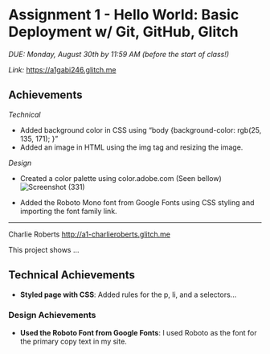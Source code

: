 Assignment 1 - Hello World: Basic Deployment w/ Git, GitHub, Glitch
===

*DUE: Monday, August 30th by 11:59 AM (before the start of class!)*  

*Link:* https://a1gabi246.glitch.me

Achievements
---

*Technical*
- Added background color in CSS using “body {background-color: rgb(25, 135, 171); }”
- Added an image in HTML using the img tag and resizing the image. 


*Design*
- Created a color palette using color.adobe.com (Seen bellow) 
![Screenshot (331)](https://user-images.githubusercontent.com/48228807/187228242-01d6d0ea-b0e6-434b-abc0-98a52ec28088.png)

- Added the Roboto Mono font from Google Fonts using CSS styling and importing the font family link. 

---

Charlie Roberts
http://a1-charlieroberts.glitch.me

This project shows ...

## Technical Achievements
- **Styled page with CSS**: Added rules for the p, li, and a selectors...

### Design Achievements
- **Used the Roboto Font from Google Fonts**: I used Roboto as the font for the primary copy text in my site.
